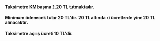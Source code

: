 
#### Taksimetre KM başına 2.20 TL tutmaktadır.
#### Minimum ödenecek tutar 20 TL'dir. 20 TL altında ki ücretlerde yine 20 TL alınacaktır.
#### Taksimetre açılış ücreti 10 TL'dir.